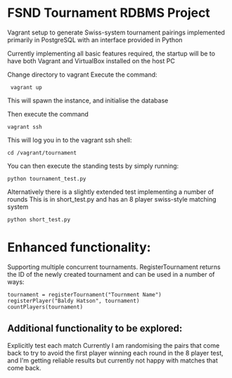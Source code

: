 FSND Tournament RDBMS Project
=============================

Vagrant setup to generate Swiss-system tournament pairings implemented
primarily in PostgreSQL with an interface provided in Python

Currently implementing all basic features required, the startup will be to
have both Vagrant and VirtualBox installed on the host PC

Change directory to vagrant
Execute the command:

     vagrant up

This will spawn the instance, and initialise the database

Then execute the command

    vagrant ssh

This will log you in to the vagrant ssh shell:

    cd /vagrant/tournament

You can then execute the standing tests by simply running:

    python tournament_test.py

Alternatively there is a slightly extended test implementing a number of rounds
This is in short_test.py and has an 8 player swiss-style matching system

    python short_test.py

# Enhanced functionality:
Supporting multiple concurrent tournaments.
RegisterTournament returns the ID of the newly created tournament and can be used in a number of ways:

    tournament = registerTournament("Tournment Name")
    registerPlayer("Baldy Hatson", tournament)
    countPlayers(tournament)


## Additional functionality to be explored:
Explicitly test each match
Currently I am randomising the pairs that come back to try to avoid the first
player winning each round in the 8 player test, and I'm getting reliable results
but currently not happy with matches that come back.
